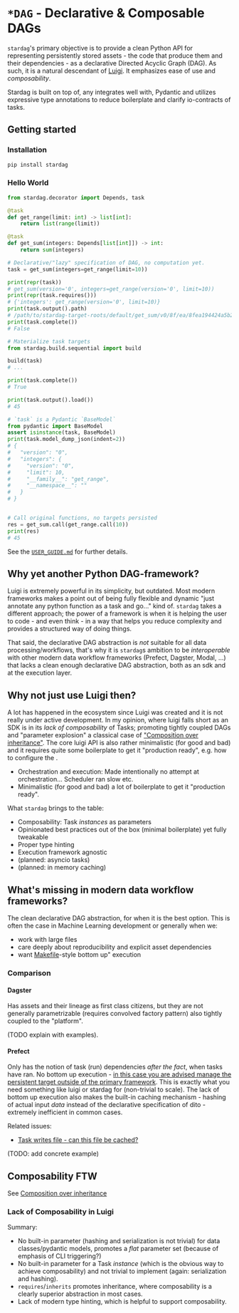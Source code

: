 # `*DAG` - Declarative & Composable DAGs

`stardag`'s primary objective is to provide a clean Python API for representing persistently stored assets - the code that produce them and their dependencies - as a declarative Directed Acyclic Graph (DAG). As such, it is a natural descendant of [Luigi](https://github.com/spotify/luigi). It emphasizes ease of use and _composability_.

Stardag is built on top of, any integrates well with, Pydantic and utilizes expressive type annotations to reduce boilerplate and clarify io-contracts of tasks.

## Getting started

### Installation

```sh
pip install stardag
```

### Hello World

```python
from stardag.decorator import Depends, task

@task
def get_range(limit: int) -> list[int]:
    return list(range(limit))

@task
def get_sum(integers: Depends[list[int]]) -> int:
    return sum(integers)

# Declarative/"lazy" specification of DAG, no computation yet.
task = get_sum(integers=get_range(limit=10))

print(repr(task))
# get_sum(version='0', integers=get_range(version='0', limit=10))
print(repr(task.requires()))
# {'integers': get_range(version='0', limit=10)}
print(task.output().path)
# /path/to/stardag-target-roots/default/get_sum/v0/8f/ea/8fea194424a5b2acaa03b0b53fb228b60b2a5ac6.json'
print(task.complete())
# False

# Materialize task targets
from stardag.build.sequential import build

build(task)
# ...

print(task.complete())
# True

print(task.output().load())
# 45

# `task` is a Pydantic `BaseModel`
from pydantic import BaseModel
assert isinstance(task, BaseModel)
print(task.model_dump_json(indent=2))
# {
#   "version": "0",
#   "integers": {
#     "version": "0",
#     "limit": 10,
#     "__family__": "get_range",
#     "__namespace__": ""
#   }
# }


# Call original functions, no targets persisted
res = get_sum.call(get_range.call(10))
print(res)
# 45
```

See the [`USER_GUIDE.md`](./USER_GUIDE.md) for further details.

## Why yet another Python DAG-framework?

Luigi is extremely powerful in its simplicity, but outdated. Most modern frameworks makes a point out of being fully flexible and dynamic "just annotate any python function as a task and go..." kind of. `stardag` takes a different approach; the power of a framework is when it is helping the user to code - and even think - in a way that helps you reduce complexity and provides a structured way of doing things.

That said, the declarative DAG abstraction is _not_ suitable for all data processing/workflows, that's why it is `stardag`s ambition to be _interoperable_ with other modern data workflow frameworks (Prefect, Dagster, Modal, ...) that lacks a clean enough declarative DAG abstraction, both as an sdk and at the execution layer.

## Why not just use Luigi then?

A lot has happened in the ecosystem since Luigi was created and it is not really under active development. In my opinion, where luigi falls short as an SDK is in its _lack of composability_ of Tasks; promoting tightly coupled DAGs and "parameter explosion" a classical case of ["Composition over inheritance"](#composability-ftw). The core luigi API is also rather minimalistic (for good and bad) and it requires quite some boilerplate to get it "production ready", e.g. how to configure the .

- Orchestration and execution: Made intentionally no attempt at orchestration... Scheduler ran slow etc.
- Minimalistic (for good and bad) a lot of boilerplate to get it "production ready".

What `stardag` brings to the table:

- Composability: Task _instances_ as parameters
- Opinionated best practices out of the box (minimal boilerplate) yet fully tweakable
- Proper type hinting
- Execution framework agnostic
- (planned: asyncio tasks)
- (planned: in memory caching)

## What's missing in modern data workflow frameworks?

The clean declarative DAG abstraction, for when it is the best option. This is often the case in Machine Learning development or generally when we:

- work with large files
- care deeply about reproducibility and explicit asset dependencies
- want [Makefile](https://www.gnu.org/software/make/)-style bottom up" execution

### Comparison

#### Dagster

Has assets and their lineage as first class citizens, but they are not generally parametrizable (requires convolved factory pattern) also tightly coupled to the "platform".

(TODO explain with examples).

#### Prefect

Only has the notion of task (run) dependencies _after the fact_, when tasks have ran. No bottom up execution - [in this case you are advised manage the persistent target outside of the primary framework](https://discourse.prefect.io/t/how-to-use-targets-to-cache-task-run-results-based-on-a-presence-of-a-specific-file-i-e-how-to-use-makefile-or-luigi-type-file-based-caching/520). This is exactly what you need something like luigi or stardag for (non-trivial to scale). The lack of bottom up execution also makes the built-in caching mechanism - hashing of actual input _data_ instead of the declarative specification of dito - extremely inefficient in common cases.

Related issues:

- [Task writes file - can this file be cached?](https://discourse.prefect.io/t/task-writes-file-can-this-file-be-cached/3796/1)

(TODO: add concrete example)

## Composability FTW

See [Composition over inheritance](https://en.wikipedia.org/wiki/Composition_over_inheritance)

### Lack of Composability in Luigi

Summary:

- No built-in parameter (hashing and serialization is not trivial) for data classes/pydantic models, promotes a _flat_ parameter set (because of emphasis of CLI triggering?)
- No built-in parameter for a Task _instance_ (which is the obvious way to achieve composability) and not trivial to implement (again: serialization and hashing).
- `requires`/`inherits` promotes inheritance, where composability is a clearly superior abstraction in most cases.
- Lack of modern type hinting, which is helpful to support composability.
